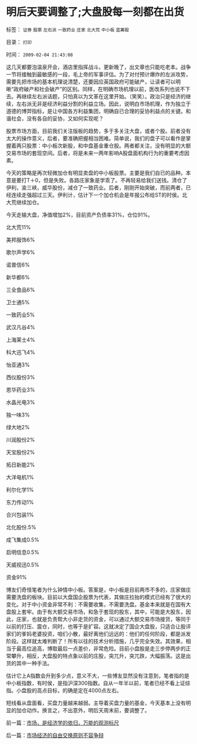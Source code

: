 # 明后天要调整了;大盘股每一刻都在出货

标签： `证券` `股票` `左右派` `一致药业` `庄家` `北大荒` `中小板` `蓝筹股` 

目录： `打印`

时间： `2009-02-04 21:43:08`

这几天都要泡温泉开会，酒店里指挥战斗。更新晚了，出文章也只能吃老本。战争一节将接触到最敏感的一段，毛上帝的军事评估。为了对付预计爆炸的左派攻势，需要先把市场的基本机理说清楚，还要因应英国政府可能破产，让读者可以明晰“政府破产和社会破产”的区别。同样，在明确市场机理以前，医改系列也说不下去。再继续左右派话题，只怕真以为文革在这里开始。（笑笑）。政治只是经济的继续，左右派无非是经济利益分割的利益立场。因此，说明白市场机理，作为独立于道德的博羿指标，是让中国各方利益集团，明确自已合理的妥协利益点的关键。和谐社会，没有各自的妥协，又如何实现呢？

股票市场方面，目前我们关注版板的趋势，多于多关注大盘，或者个股。前者没有太大的操作意义，后者，要准确把握相当困难。简单说，我们的盘子可以看作是掌握着两只股票：中小板次新股，和中盘基金重仓股。两者都关注，没有明显的大额交易市场的套现空间。后者，将是未来一两年影响A股盘面机构行为的重要考虑因素。

今天的策略是再次轻微加仓有明显卖盘的中小板股票。主要是我们自已的品种。本意是要打T＋0，但是失败。各路庄家象是学乖了。不再轻易给我们送钱。清仓了伊利，渝三峡，威华股份，减仓了一致药业。后者，刚刚开始突破，而前两者，已经连续走强超过三天。伊利计，估计下一个加仓机会是年报公布给ST的时侯。北大荒继续加仓。

今天走输大盘，净值增加2%，目前资产负债率31%，仓位91%。

北大荒11%

美邦服饰6%

歌尔声学6%

诺普信6%

新华都6%

三全食品6%

卫士通5%

一致药业5%

武汉凡谷4%

上海莱士4%

科大迅飞4%

怡亚通3%

西仪股份3%

恩华药业3%

水晶光电3%

独一味3%

绿大地2%

川润股份2%

天宝股份2%

拓日新能2%

大洋电机1%

利尔化学1%

东力传动1%

合兴包装1%

北化股份.5%

成飞集成0.5%

启明信息0.5%

天威视迅0.5%

资金91%

博友们奇怪笔者为什么钟情中小板。答案是，中小板是目前两市不多的，庄家做庄需要洗盘的板块。目前以大盘国企股票为代表，其做庄拉抬的模式已经有了很大的变化。对于中小资金非常不利：不需要收集，不需要洗盘。基金本来就是在国有大盘股上套牢。由于有大额交易市场，和急于套现的股东，其中，可能是大股东，因此，庄家，也就是负责帮大小非走货的资金，可以通过大额交易市场接货，等同于以前的打压、震仓，同时，也等于是扩容。这就决定了国企大盘股，只适合让股评家们的爹妈老婆投资，咱们小散，最好离他们远远的：他们的任何阶段，都是派发阶段。这样就太难判断了！所有以往的技术分析措施，几乎完全失效。其效果，相当于最高位追高，博取最后一点差价，非常危险。目前小盘股是走三步停两步的正常攀升，相反，大盘股的特点象以前的庄股，突兀升，突兀跌，大幅振荡。这是出货的其中一种手法。

估计它上A指数会升到多少点，意义不大，一些博友显然没有注意到，笔者指的是中小板指数，有时侯，是指沪深300指数。自从一年半以前，笔者已经不看上证综指。小盘股的高点目标，的确是定在4000点左右。

短线看从盘面看，买盘力量越来越弱。主导着买盘力量的基金，今天基本上没有明显的加仓动作。换言之，不出意外，明后天周末前，要调整了。



前一篇：[市场，是经济学的依归，万能的观测标尺](../../../2009/2/3/市场，是经济学的依归，万能的观测标尺.md)

后一篇：[市场经济的自由交换原则不容争辩](../../../2009/2/5/市场经济的自由交换原则不容争辩.md)